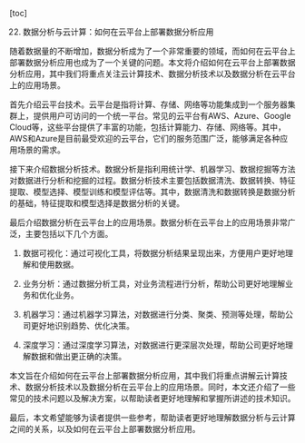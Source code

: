 
[toc]                    
                
                
22. 数据分析与云计算：如何在云平台上部署数据分析应用

随着数据量的不断增加，数据分析成为了一个非常重要的领域，而如何在云平台上部署数据分析应用也成为了一个关键的问题。本文将介绍如何在云平台上部署数据分析应用，其中我们将重点关注云计算技术、数据分析技术以及数据分析在云平台上的应用场景。

首先介绍云平台技术。云平台是指将计算、存储、网络等功能集成到一个服务器集群上，提供用户可访问的一个统一平台。常见的云平台有AWS、Azure、Google Cloud等，这些平台提供了丰富的功能，包括计算能力、存储、网络等。其中，AWS和Azure是目前最受欢迎的云平台，它们的服务范围广泛，能够满足各种应用场景的需求。

接下来介绍数据分析技术。数据分析是指利用统计学、机器学习、数据挖掘等方法对数据进行分析和挖掘的过程。数据分析技术主要包括数据清洗、数据转换、特征提取、模型选择、模型训练和模型评估等。其中，数据清洗和数据转换是数据分析的基础，特征提取和模型选择是数据分析的关键。

最后介绍数据分析在云平台上的应用场景。数据分析在云平台上的应用场景非常广泛，主要包括以下几个方面。

1. 数据可视化：通过可视化工具，将数据分析结果呈现出来，方便用户更好地理解和使用数据。

2. 业务分析：通过数据分析工具，对业务流程进行分析，帮助公司更好地理解业务和优化业务。

3. 机器学习：通过机器学习算法，对数据进行分类、聚类、预测等处理，帮助公司更好地识别趋势、优化决策。

4. 深度学习：通过深度学习算法，对数据进行更深层次处理，帮助公司更好地理解数据和做出更正确的决策。

本文旨在介绍如何在云平台上部署数据分析应用，其中我们将重点讲解云计算技术、数据分析技术以及数据分析在云平台上的应用场景。同时，本文还介绍了一些常见的技术问题以及解决方案，以帮助读者更好地理解和掌握所讲述的技术知识。

最后，本文希望能够为读者提供一些参考，帮助读者更好地理解数据分析与云计算之间的关系，以及如何在云平台上部署数据分析应用。

